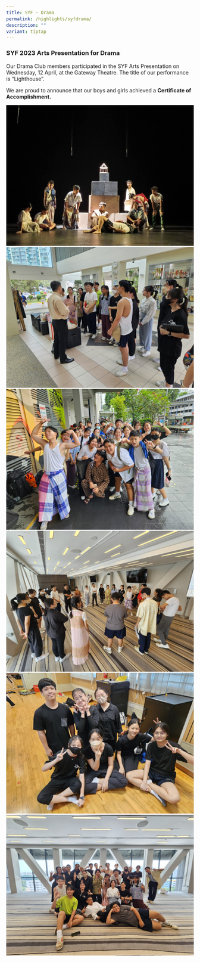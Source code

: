 ```yaml
---
title: SYF – Drama
permalink: /highlights/syfdrama/
description: ""
variant: tiptap
---
```

### **SYF 2023 Arts Presentation for Drama** 

Our Drama Club members participated in the SYF Arts Presentation on Wednesday, 12 April, at the Gateway Theatre. The title of our performance is “Lighthouse”.  

We are proud to announce that our boys and girls achieved a **Certificate of Accomplishment.**

![](/images/NV%20Highlights/drama%206.jpg)
![](/images/NV%20Highlights/drama%201.jpg)
![](/images/NV%20Highlights/drama%202.jpg)
![](/images/NV%20Highlights/drama%203.jpg)
![](/images/NV%20Highlights/drama%204.jpg)
![](/images/NV%20Highlights/drama%205.jpg)